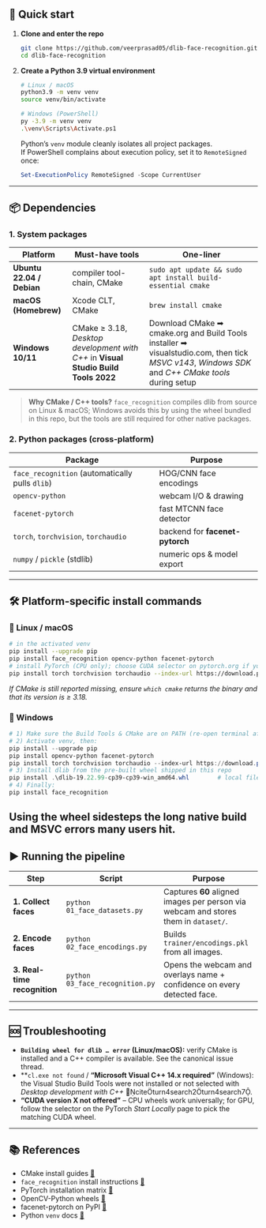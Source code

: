 ## 🚀 Quick start

1. **Clone and enter the repo**

   ```bash
   git clone https://github.com/veerprasad05/dlib-face-recognition.git
   cd dlib-face-recognition
   ```

2. **Create a Python 3.9 virtual environment**

   ```bash
   # Linux / macOS
   python3.9 -m venv venv
   source venv/bin/activate

   # Windows (PowerShell)
   py -3.9 -m venv venv
   .\venv\Scripts\Activate.ps1
   ```
   Python’s `venv` module cleanly isolates all project packages.  
   If PowerShell complains about execution policy, set it to `RemoteSigned` once:

   ```powershell
   Set-ExecutionPolicy RemoteSigned -Scope CurrentUser
   ```

---

## 📦 Dependencies

### 1. System packages

| Platform | Must-have tools | One-liner |
| -------- | --------------- | --------- |
| **Ubuntu 22.04 / Debian** | compiler tool-chain, CMake | `sudo apt update && sudo apt install build-essential cmake`|
| **macOS (Homebrew)** | Xcode CLT, CMake | `brew install cmake`|
| **Windows 10/11** | CMake ≥ 3.18, *Desktop development with C++* in **Visual Studio Build Tools 2022** | Download CMake ➡ cmake.org and Build Tools installer ➡ visualstudio.com, then tick *MSVC v143*, *Windows SDK* and *C++ CMake tools* during setup|

> **Why CMake / C++ tools?** `face_recognition` compiles dlib from source on Linux & macOS; Windows avoids this by using the wheel bundled in this repo, but the tools are still required for other native packages.

### 2. Python packages (cross-platform)

| Package | Purpose |
| ------- | ------- |
| `face_recognition` (automatically pulls `dlib`) | HOG/CNN face encodings |
| `opencv-python` | webcam I/O & drawing |
| `facenet-pytorch`  | fast MTCNN face detector |
| `torch`, `torchvision`, `torchaudio` | backend for **facenet-pytorch** |
| `numpy` / `pickle` (stdlib) | numeric ops & model export |

---

## 🛠 Platform-specific install commands

### 🔸 Linux / macOS

```bash
# in the activated venv
pip install --upgrade pip
pip install face_recognition opencv-python facenet-pytorch
# install PyTorch (CPU only); choose CUDA selector on pytorch.org if you have a GPU
pip install torch torchvision torchaudio --index-url https://download.pytorch.org/whl/cpu
```

*If CMake is still reported missing, ensure `which cmake` returns the binary and that its version is ≥ 3.18.*

### 🔸 Windows

```powershell
# 1) Make sure the Build Tools & CMake are on PATH (re-open terminal after install)
# 2) Activate venv, then:
pip install --upgrade pip
pip install opencv-python facenet-pytorch
pip install torch torchvision torchaudio --index-url https://download.pytorch.org/whl/cpu
# 3) Install dlib from the pre-built wheel shipped in this repo
pip install .\dlib-19.22.99-cp39-cp39-win_amd64.whl        # local file
# 4) Finally:
pip install face_recognition
```

Using the wheel sidesteps the long native build and MSVC errors many users hit.
---

## ▶️ Running the pipeline

| Step | Script | Purpose |
| ---- | ------ | ------- |
| **1. Collect faces** | `python 01_face_datasets.py` | Captures **60** aligned images per person via webcam and stores them in `dataset/`. |
| **2. Encode faces** | `python 02_face_encodings.py` | Builds `trainer/encodings.pkl` from all images. |
| **3. Real-time recognition** | `python 03_face_recognition.py` | Opens the webcam and overlays name + confidence on every detected face. |

---

## 🆘 Troubleshooting

* **`Building wheel for dlib … error` (Linux/macOS):** verify CMake is installed and a C++ compiler is available. See the canonical issue thread.  
* **`cl.exe not found` / **“Microsoft Visual C++ 14.x required”** (Windows): the Visual Studio Build Tools were not installed or not selected with *Desktop development with C++* 🔗citeturn4search2turn4search7.  
* **“CUDA version X not offered”** – CPU wheels work universally; for GPU, follow the selector on the PyTorch *Start Locally* page to pick the matching CUDA wheel.

---

## 📚 References

* CMake install guides [🔗](https://cmake.org/download/)  
* `face_recognition` install instructions [🔗](https://github.com/ageitgey/face_recognition)
* PyTorch installation matrix [🔗](https://pytorch.org/get-started/locally/)  
* OpenCV-Python wheels [🔗](https://pypi.org/project/opencv-python/)
* facenet-pytorch on PyPI [🔗](https://pypi.org/project/facenet-pytorch/)
* Python `venv` docs [🔗](https://docs.python.org/3/library/venv.html)  